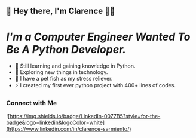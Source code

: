 ## 👋 Hey there, I'm Clarence 👨‍💻
# *I'm a Computer Engineer Wanted To Be A Python Developer.*

- 🌱 Still learning and gaining knowledge in Python.
- 🔎 Exploring new things in technology.
- 🐠 I have a pet fish as my stress reliever.
- ⚡ I created my first ever python project with 400+ lines of codes.

### Connect with Me
![https://img.shields.io/badge/LinkedIn-0077B5?style=for-the-badge&logo=linkedin&logoColor=white](https://www.linkedin.com/in/clarence-sarmiento/)
